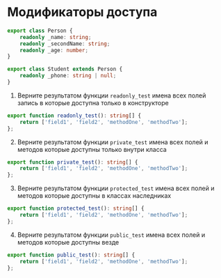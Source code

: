 # Модификаторы доступа

```TypeScript
export class Person {
    readonly _name: string;
    readonly _secondName: string;
    readonly _age: number;
}

export class Student extends Person {
    readonly _phone: string | null;
}
```
1. Верните результатом функции `readonly_test` имена всех полей запись в которые доступна только в конструкторе
```TypeScript
export function readonly_test(): string[] {
    return ['field1', 'field2', 'methodOne', 'methodTwo'];
};
```
2. Верните результатом функции `private_test` имена всех полей и методов которые доступны только внутри класса
```TypeScript
export function private_test(): string[] {
    return ['field1', 'field2', 'methodOne', 'methodTwo'];
};
```
3. Верните результатом функции `protected_test` имена всех полей и методов которые доступны в классах наследниках
```TypeScript
export function protected_test(): string[] {
    return ['field1', 'field2', 'methodOne', 'methodTwo'];
};
```
4. Верните результатом функции `public_test` имена всех полей и методов которые доступны везде
```TypeScript
export function public_test(): string[] {
    return ['field1', 'field2', 'methodOne', 'methodTwo'];
};
```